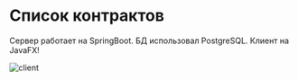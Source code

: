 # Список контрактов
Сервер работает на SpringBoot. БД использовал PostgreSQL.
Клиент на JavaFX!

![client](https://user-images.githubusercontent.com/30651495/161037178-933254ef-e175-479a-8d8c-bd06980e4114.png)

